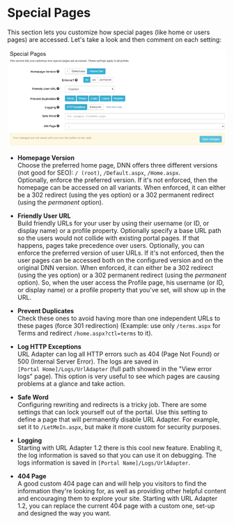 # Special Pages

This section lets you customize how special pages (like home or users pages) are accessed. Let's take a look and then comment on each setting:

![](special-pages.png)

* **Homepage Version**
<br />Choose the preferred home page, DNN offers three different versions (not good for SEO): `/ (root)`, `/Default.aspx`, `/Home.aspx`. 
<br />Optionally, enforce the preferred version. If it's not enforced, then the homepage can be accessed on all variants. When enforced, it can either be a 302 redirect (using the yes option) or a 302 permanent redirect (using the *permanent* option).

* **Friendly User URL**
<br />Build friendly URLs for your user by using their username (or ID, or display name) or a profile property. Optionally specify a base URL path so the users would not collide with existing portal pages. If that happens, pages take precedence over users. Optionally, you can enforce the preferred version of user URLs. If it's not enforced, then the user pages can be accessed both on the configured version and on the original DNN version. When enforced, it can either be a 302 redirect (using the yes option) or a 302 permanent redirect (using the *permanent* option). So, when the user access the Profile page, his username (or ID, or display name) or a profile property that you've set, will show up in the URL.

* **Prevent Duplicates**
<br />Check these ones to avoid having more than one independent URLs to these pages (force 301 redirection) (Example: use only `/terms.aspx` for Terms and redirect `/home.aspx?ctl=terms` to it).

* **Log HTTP Exceptions**
<br />URL Adapter can log all HTTP errors such as 404 (Page Not Found) or 500 (Internal Server Error). The logs are saved in <br /> `[Portal Home]/Logs/UrlAdapter` (full path showed in the "View error logs" page). This option is very useful to see which pages are causing problems at a glance and take action.

* **Safe Word**
<br />Configuring rewriting and redirects is a tricky job. There are some settings that can lock yourself out of the portal. Use this setting to define a page that will permanently disable URL Adapter. For example, set it to `/LetMeIn.aspx`, but make it more custom for security purposes.

* **Logging**
<br />Starting with URL Adapter 1.2 there is this cool new feature. Enabling it, the log information is saved so that you can use it on debugging. The logs information is saved in `[Portal Name]/Logs/UrlAdapter`.  

* **404 Page**
<br />A good custom 404 page can and will help you visitors to find the information they're looking for, as well as providing other helpful content and encouraging them to explore your site. Starting with URL Adapter 1.2, you can replace the current 404 page with a custom one, set-up and designed the way you want. 